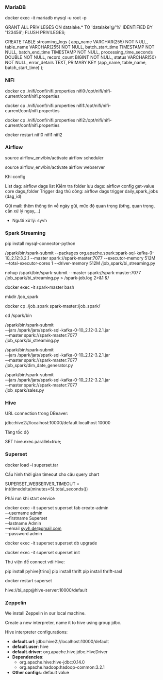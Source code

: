 ### MariaDB

docker exec -it mariadb mysql -u root -p

GRANT ALL PRIVILEGES ON datalake.* TO 'datalake'@'%' IDENTIFIED BY '123456';
FLUSH PRIVILEGES;


CREATE TABLE streaming_logs (
     app_name VARCHAR(255) NOT NULL,
     table_name VARCHAR(255) NOT NULL,
     batch_start_time TIMESTAMP NOT NULL,
     batch_end_time TIMESTAMP NOT NULL,
     processing_time_seconds DOUBLE NOT NULL,
     record_count BIGINT NOT NULL,
     status VARCHAR(50) NOT NULL,
     error_details TEXT,
     PRIMARY KEY (app_name, table_name, batch_start_time)
 );


### NiFi

docker cp ./nifi/conf/nifi.properties nifi0:/opt/nifi/nifi-current/conf/nifi.properties

docker cp ./nifi/conf/nifi.properties nifi1:/opt/nifi/nifi-current/conf/nifi.properties

docker cp ./nifi/conf/nifi.properties nifi2:/opt/nifi/nifi-current/conf/nifi.properties

docker restart nifi0 nifi1 nifi2

### Airflow

source airflow_env/bin/activate
airflow scheduler

source airflow_env/bin/activate
airflow webserver

Khi config 

List dag: airflow dags list
Kiểm tra folder lưu dags: airflow config get-value core dags_folder
Trigger dag thủ công: airflow dags trigger daily_spark_jobs (dag_id)

Gửi mail: thêm thông tin về ngày gửi, mức độ quan trọng (bthg, quan trọng, cần xử lý ngay,...)
- Người xử lý: syvh


### Spark Streaming

pip install mysql-connector-python



/spark/bin/spark-submit   --packages org.apache.spark:spark-sql-kafka-0-10_2.12:3.2.1   --master spark://spark-master:7077   --executor-memory 512M   --total-executor-cores 1   --driver-memory 512M   /job_spark/bi_streaming.py

nohup /spark/bin/spark-submit   --master spark://spark-master:7077  /job_spark/bi_streaming.py > /spark-job.log 2>&1 &/ 

docker exec -it spark-master bash

mkdir /job_spark


docker cp ./job_spark spark-master:/job_spark/

cd /spark/bin

/spark/bin/spark-submit \
--jars /spark/jars/spark-sql-kafka-0-10_2.12-3.2.1.jar \
--master spark://spark-master:7077 \
/job_spark/bi_streaming.py

/spark/bin/spark-submit \
--jars /spark/jars/spark-sql-kafka-0-10_2.12-3.2.1.jar \
--master spark://spark-master:7077 \
/job_spark/dim_date_generator.py

/spark/bin/spark-submit \
--jars /spark/jars/spark-sql-kafka-0-10_2.12-3.2.1.jar \
--master spark://spark-master:7077 \
/job_spark/sales.py

### Hive

URL connection trong DBeaver:

jdbc:hive2://localhost:10000/default
localhost
10000

Tăng tốc độ

SET hive.exec.parallel=true;


### Superset

docker load -i superset.tar

Cấu hình thời gian timeout cho câu query chart

SUPERSET_WEBSERVER_TIMEOUT = int(timedelta(minutes=5).total_seconds())

Phải run khi start service

docker exec -it superset superset fab create-admin \
              --username admin \
              --firstname Superset \
              --lastname Admin \
              --email syvh.de@gmail.com \
              --password admin
			  			  
docker exec -it superset superset db upgrade

docker exec -it superset superset init


Thư viện để connect với Hive: 

pip install pyhive[trino]
pip install thrift
pip install thrift-sasl

docker restart superset

hive://bi_app@hive-server:10000/default

### Zeppelin

We install Zeppelin in our local machine.

Create a new interpreter, name it to hive using group jdbc.

Hive interpreter configurations:
- **default.url**: jdbc:hive2://localhost:10000/default 
- **default.user**: hive
- **default.driver**: org.apache.hive.jdbc.HiveDriver 
- **Dependencies**:
    - org.apache.hive:hive-jdbc:0.14.0
    - org.apache.hadoop:hadoop-common:3.2.1
- **Other configs**: default value
  